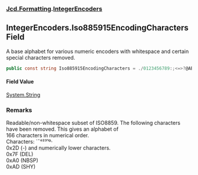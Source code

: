 ### [Jcd.Formatting](Jcd_Formatting.md 'Jcd.Formatting').[IntegerEncoders](Jcd_Formatting_IntegerEncoders.md 'Jcd.Formatting.IntegerEncoders')
## IntegerEncoders.Iso885915EncodingCharacters Field
A base alphabet for various numeric encoders with whitespace and certain special characters removed.
```csharp
public const string Iso885915EncodingCharacters = ./0123456789:;<=>?@ABCDEFGHIJKLMNOPQRSTUVWXYZ[]^_abcdefghijklmnopqrstuvwxyz{|}~¡¢£€¥Š§š©«¬®±Žµ¶ž»ŒœŸ¿ÀÁÂÃÄÅÆÇÈÉÊËÌÍÎÏÐÑÒÓÔÕÖ×ØÙÚÛÜÝÞßàáâãäåæçèéêëìíîïðñòóôõö÷øùúûüýþÿ;
```
#### Field Value
[System.String](https://docs.microsoft.com/en-us/dotnet/api/System.String 'System.String')
### Remarks
Readable/non-whitespace subset of ISO8859. The following characters have been removed. This gives an alphabet of  
166 characters in numerical order.  
Characters: `¯°²³¹º·  
0x2D (-) and numerically lower characters.  
0x7F (DEL)  
0xA0 (NBSP)  
0xAD (SHY)  
